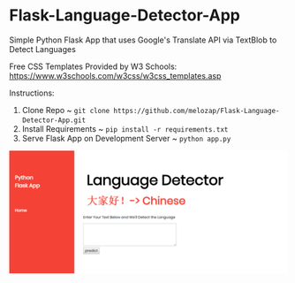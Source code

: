 # Flask-Language-Detector-App

Simple Python Flask App that uses Google's Translate API via TextBlob to Detect Languages

Free CSS Templates Provided by W3 Schools: https://www.w3schools.com/w3css/w3css_templates.asp

Instructions:
1. Clone Repo ~ `git clone https://github.com/melozap/Flask-Language-Detector-App.git`
2. Install Requirements ~ `pip install -r requirements.txt`
3. Serve Flask App on Development Server ~ `python app.py`

![alt text](https://github.com/melozap/Flask-Language-Detector-App/blob/master/example_img.PNG)
